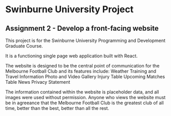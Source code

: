 # Swinburne University Project
## Assignment 2 - Develop a front-facing website

This project is for the Swinburne University Programming and Development Graduate Course.

It is a functioning single page web application built with React. 

The website is designed to be the central point of communication for the Melbourne Football Club and its features include:
Weather
Training and Travel Information
Photo and Video Gallery
Injury Table
Upcoming Matches Table
News
Privacy Statement

The information contained within the website is placeholder data, and all images were used without permission.
Anyone who views the website must be in agreeance that the Melbourne Football Club is the greatest club of all time, 
better than the best, better than all the rest.

